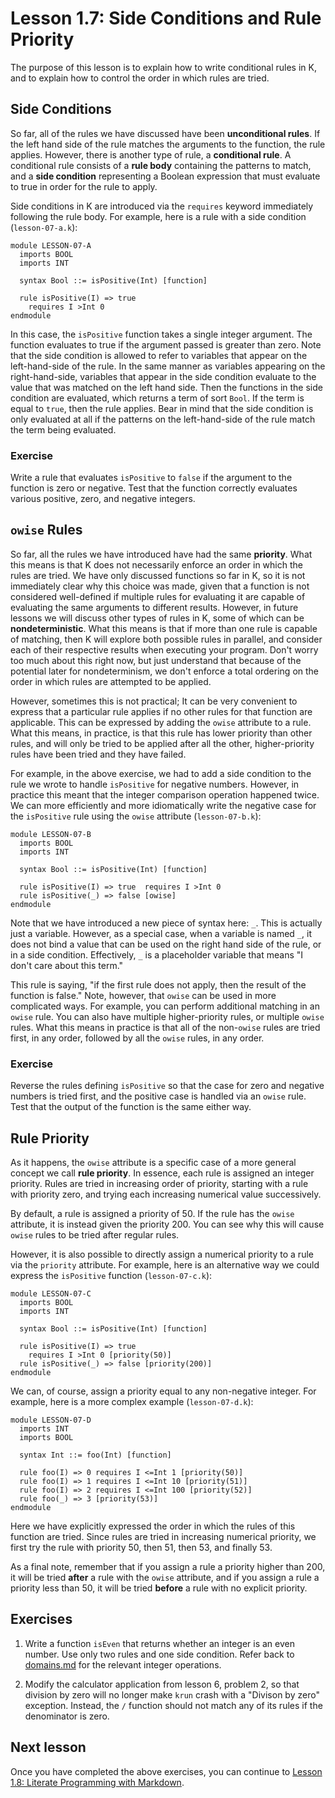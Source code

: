 # Lesson 1.7: Side Conditions and Rule Priority

The purpose of this lesson is to explain how to write conditional rules in K, 
and to explain how to control the order in which rules are tried.

## Side Conditions

So far, all of the rules we have discussed have been **unconditional rules**.
If the left hand side of the rule matches the arguments to the function, the
rule applies. However, there is another type of rule, a **conditional rule**.
A conditional rule consists of a **rule body** containing the patterns to
match, and a **side condition** representing a Boolean expression that must
evaluate to true in order for the rule to apply.

Side conditions in K are introduced via the `requires` keyword immediately
following the rule body. For example, here is a rule with a side condition
(`lesson-07-a.k`):

```k
module LESSON-07-A
  imports BOOL
  imports INT

  syntax Bool ::= isPositive(Int) [function]

  rule isPositive(I) => true
    requires I >Int 0
endmodule
```

In this case, the `isPositive` function takes a single integer argument. The
function evaluates to true if the argument passed is greater than zero. Note
that the side condition is allowed to refer to variables that appear on the
left-hand-side of the rule. In the same manner as variables appearing on the
right-hand-side, variables that appear in the side condition evaluate to the
value that was matched on the left hand side. Then the functions in the
side condition are evaluated, which returns a term of sort `Bool`. If the term
is equal to `true`, then the rule applies. Bear in mind that the side condition
is only evaluated at all if the patterns on the left-hand-side of the rule
match the term being evaluated.

### Exercise

Write a rule that evaluates `isPositive` to `false` if the argument to the
function is zero or negative. Test that the function correctly evaluates 
various positive, zero, and negative integers.

## `owise` Rules

So far, all the rules we have introduced have had the same **priority**. What
this means is that K does not necessarily enforce an order in which the rules
are tried. We have only discussed functions so far in K, so it is not
immediately clear why this choice was made, given that a function is not
considered well-defined if multiple rules for evaluating it are capable of
evaluating the same arguments to different results. However, in future lessons
we will discuss other types of rules in K, some of which can be
**nondeterministic**. What this means is that if more than one rule is capable
of matching, then K will explore both possible rules in parallel, and consider
each of their respective results when executing your program. Don't worry too
much about this right now, but just understand that because of the potential
later for nondeterminism, we don't enforce a total ordering on the order in
which rules are attempted to be applied.

However, sometimes this is not practical; It can be very convenient to express
that a particular rule applies if no other rules for that function are
applicable. This can be expressed by adding the `owise` attribute to a rule.
What this means, in practice, is that this rule has lower priority than other
rules, and will only be tried to be applied after all the other,
higher-priority rules have been tried and they have failed.

For example, in the above exercise, we had to add a side condition to the rule
we wrote to handle `isPositive` for negative numbers. However, in practice this
meant that the integer comparison operation happened twice. We can more
efficiently and more idiomatically write the negative case for the `isPositive`
rule using the `owise` attribute (`lesson-07-b.k`):

```k
module LESSON-07-B
  imports BOOL
  imports INT

  syntax Bool ::= isPositive(Int) [function]

  rule isPositive(I) => true  requires I >Int 0
  rule isPositive(_) => false [owise] 
endmodule
```

Note that we have introduced a new piece of syntax here: `_`. This is actually
just a variable. However, as a special case, when a variable is named `_`, it
does not bind a value that can be used on the right hand side of the rule, or
in a side condition. Effectively, `_` is a placeholder variable that means "I
don't care about this term."

This rule is saying, "if the first rule does not apply, then the result of the
function is false." Note, however, that `owise` can be used in more complicated
ways. For example, you can perform additional matching in an `owise` rule. You
can also have multiple higher-priority rules, or multiple `owise` rules. What
this means in practice is that all of the non-`owise` rules are tried first, in
any order, followed by all the `owise` rules, in any order.

### Exercise

Reverse the rules defining `isPositive` so that the case for zero and negative
numbers is tried first, and the positive case is handled via an `owise` rule.
Test that the output of the function is the same either way.

## Rule Priority

As it happens, the `owise` attribute is a specific case of a more general
concept we call **rule priority**. In essence, each rule is assigned an integer
priority. Rules are tried in increasing order of priority, starting with a
rule with priority zero, and trying each increasing numerical value
successively.

By default, a rule is assigned a priority of 50. If the rule has the `owise`
attribute, it is instead given the priority 200. You can see why this will
cause `owise` rules to be tried after regular rules.

However, it is also possible to directly assign a numerical priority to a rule
via the `priority` attribute. For example, here is an alternative way
we could express the `isPositive` function (`lesson-07-c.k`):

```k
module LESSON-07-C
  imports BOOL
  imports INT

  syntax Bool ::= isPositive(Int) [function]

  rule isPositive(I) => true
    requires I >Int 0 [priority(50)]
  rule isPositive(_) => false [priority(200)] 
endmodule
```

We can, of course, assign a priority equal to any non-negative integer. For
example, here is a more complex example (`lesson-07-d.k`):

```k
module LESSON-07-D
  imports INT
  imports BOOL

  syntax Int ::= foo(Int) [function]

  rule foo(I) => 0 requires I <=Int 1 [priority(50)]
  rule foo(I) => 1 requires I <=Int 10 [priority(51)]
  rule foo(I) => 2 requires I <=Int 100 [priority(52)]
  rule foo(_) => 3 [priority(53)]
endmodule
```

Here we have explicitly expressed the order in which the rules of this
function are tried. Since rules are tried in increasing numerical priority,
we first try the rule with priority 50, then 51, then 53, and finally 53.

As a final note, remember that if you assign a rule a priority higher than 200,
it will be tried **after** a rule with the `owise` attribute, and if you assign
a rule a priority less than 50, it will be tried **before** a rule with no
explicit priority.

## Exercises

1. Write a function `isEven` that returns whether an integer is an even number.
Use only two rules and one side condition. Refer back to
[domains.md](../../../include/kframework/builtin/domains.md) for the relevant
integer operations.

2. Modify the calculator application from lesson 6, problem 2, so that division
by zero will no longer make `krun` crash with a "Divison by zero" exception.
Instead, the `/` function should not match any of its rules if the denominator
is zero.

## Next lesson

Once you have completed the above exercises, you can continue to
[Lesson 1.8: Literate Programming with Markdown](../08_literate_programming/README.md).

